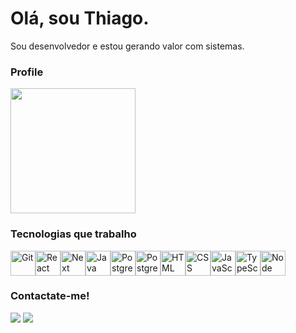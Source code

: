 # Olá, sou Thiago.
Sou desenvolvedor e estou gerando valor com sistemas.
  
### Profile
  <img src="https://github-readme-stats.vercel.app/api?username=thiago-santanna&show_icons=true&theme=buefy&include_all_commits=true&count_private=false" height=200em />
  
### Tecnologias que trabalho

<img alt="Git" src="https://cdn.jsdelivr.net/gh/devicons/devicon/icons/git/git-original.svg" width=40 height=40 /><img alt="React" src="https://cdn.jsdelivr.net/gh/devicons/devicon/icons/react/react-original.svg" width=40 height=40 /><img alt="Next" src="https://cdn.jsdelivr.net/gh/devicons/devicon/icons/nextjs/nextjs-original.svg" width=40 height=40 /><img alt="Java" src="https://cdn-icons-png.flaticon.com/512/226/226777.png" width=40 height=40 /><img alt="PostgreSQL" src="https://cdn-icons-png.flaticon.com/512/919/919836.png" width=40 height=40 /><img alt="PostgreSQL" src="https://cdn.jsdelivr.net/gh/devicons/devicon/icons/postgresql/postgresql-original.svg" width=40 height=40 /><img alt="HTML" src="https://cdn.jsdelivr.net/gh/devicons/devicon/icons/html5/html5-original.svg" width=40 height=40 /><img alt="CSS" src="https://cdn.jsdelivr.net/gh/devicons/devicon/icons/css3/css3-original.svg" width=40 height=40 /><img alt="JavaScript" src="https://cdn.jsdelivr.net/gh/devicons/devicon/icons/javascript/javascript-original.svg" width=40 height=40 /><img alt="TypeScript" src="https://cdn.jsdelivr.net/gh/devicons/devicon/icons/typescript/typescript-original.svg" width=40 height=40 /><img alt="Node" src="https://cdn-icons-png.flaticon.com/512/919/919825.png" width=40 height=40 />

### Contactate-me!
  <a href="mailto:tss.webapps@gmail.com"><img src="https://img.shields.io/badge/Gmail-D14836?style=for-the-badge&logo=gmail&logoColor=white" target="_blank"></a> <a href="https://www.linkedin.com/in/thiago-sant-anna-da-silva/" target="_blank"><img src="https://img.shields.io/badge/-LinkedIn-%230077B5?style=for-the-badge&logo=linkedin&logoColor=white" target="_blank"></a>
